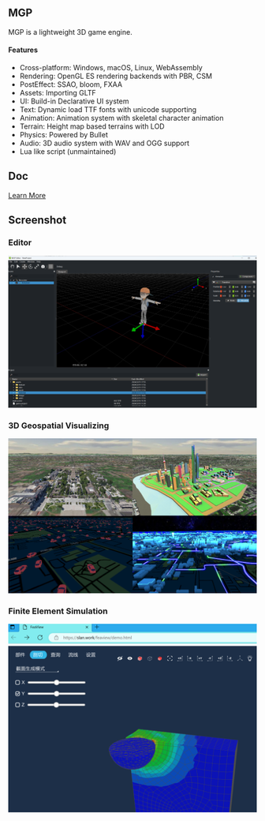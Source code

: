 
## MGP

MGP is a lightweight 3D game engine.


#### Features

- Cross-platform: Windows, macOS, Linux, WebAssembly
- Rendering: OpenGL ES rendering backends with PBR, CSM
- PostEffect: SSAO, bloom, FXAA
- Assets: Importing GLTF
- UI: Build-in Declarative UI system
- Text: Dynamic load TTF fonts with unicode supporting
- Animation: Animation system with skeletal character animation
- Terrain: Height map based terrains with LOD
- Physics: Powered by Bullet
- Audio: 3D audio system with WAV and OGG support
- Lua like script (unmaintained)

## Doc
[Learn More](doc/index.md)


## Screenshot
### Editor
![image](screenshot/editor.png)

### 3D Geospatial Visualizing
![image](screenshot/mgpEarth.png)

### Finite Element Simulation
![image](screenshot/feaView.png)
